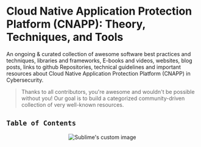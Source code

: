 # Cloud Native Application Protection Platform (CNAPP): Theory, Techniques, and Tools


An ongoing & curated collection of awesome software best practices and techniques, libraries and frameworks, E-books and videos, websites, blog posts, links to github Repositories, technical guidelines and important resources about Cloud Native Application Protection Platform (CNAPP) in Cybersecurity.
> Thanks to all contributors, you're awesome and wouldn't be possible without you! Our goal is to build a categorized community-driven collection of very well-known resources.





## `Table of Contents`


<p align="center">
  <img src="https://github.com/paulveillard/cybersecurity/blob/main/img/cnapp.jpg?raw=true" alt="Sublime's custom image"/>
</p>
